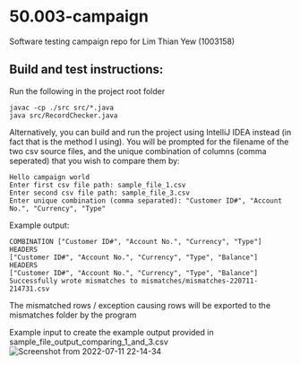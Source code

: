 # 50.003-campaign
Software testing campaign repo for Lim Thian Yew (1003158)

## Build and test instructions:  
Run the following in the project root folder
```console
javac -cp ./src src/*.java
java src/RecordChecker.java
```

Alternatively, you can build and run the project using IntelliJ IDEA instead (in fact that is the method I using).
You will be prompted for the filename of the two csv source files, and the unique combination of columns (comma seperated) that you wish to compare them by:  

```console
Hello campaign world
Enter first csv file path: sample_file_1.csv
Enter second csv file path: sample_file_3.csv        
Enter unique combination (comma separated): "Customer ID#", "Account No.", "Currency", "Type"
```

Example output:
```console
COMBINATION ["Customer ID#", "Account No.", "Currency", "Type"]
HEADERS
["Customer ID#", "Account No.", "Currency", "Type", "Balance"]
HEADERS
["Customer ID#", "Account No.", "Currency", "Type", "Balance"]
Successfully wrote mismatches to mismatches/mismatches-220711-214731.csv
```
The mismatched rows / exception causing rows will be exported to the mismatches folder by the program

Example input to create the example output provided in sample_file_output_comparing_1_and_3.csv
![Screenshot from 2022-07-11 22-14-34](https://user-images.githubusercontent.com/11241733/178285865-c6649af7-a25f-4182-a24e-33b3bb0f69f0.png)
